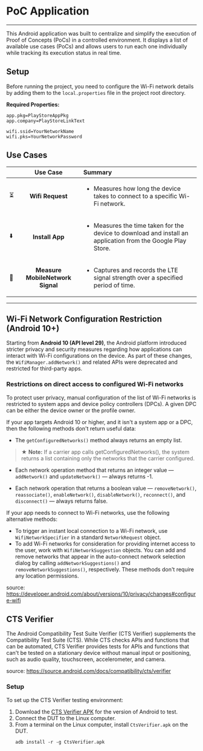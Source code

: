 # PoC Application
---

This Android application was built to centralize and simplify the execution of Proof of Concepts (PoCs) in a controlled environment. It displays a list of available use cases (PoCs) and allows users to run each one individually while tracking its execution status in real time.

## Setup
Before running the project, you need to configure the Wi-Fi network details by adding them to the `local.properties` file in the project root directory.

**Required Properties:**

```
app.pkg=PlayStoreAppPkg
app.company=PlayStoreLinkText

wifi.ssid=YourNetworkName
wifi.pks=YourNetworkPassword
```

## Use Cases
|     |              Use Case               | Summary                                                                                                                                                                                              |
|:----|:-----------------------------------:|:-----------------------------------------------------------------------------------------------------------------------------------------------------------------------------------------------------|
| ⏳   |          **Wifi Request**           | <ul><li>Measures how long the device takes to connect to a specific Wi-Fi network.</li></ul>                                                                                                         |
| ⬇️️ |           **Install App**           | <ul><li>Measures the time taken for the device to download and install an application from the Google Play Store.</li></ul>                                                                          |
| 📶️ | **Measure MobileNetwork Signal** | <ul><li>Captures and records the LTE signal strength over a specified period of time.</li></ul>                                                                                                                                                                                   |

---

## Wi-Fi Network Configuration Restriction (Android 10+)

Starting from **Android 10 (API level 29)**, the Android platform introduced stricter privacy and security measures regarding how applications can interact with Wi-Fi configurations on the device.
As part of these changes, the `WifiManager.addNetwork()` and related APIs were deprecated and restricted for third-party apps.

### Restrictions on direct access to configured Wi-Fi networks

To protect user privacy, manual configuration of the list of Wi-Fi networks is restricted to system apps and device policy controllers (DPCs). A given DPC can be either the device owner or the profile owner.

If your app targets Android 10 or higher, and it isn't a system app or a DPC, then the following methods don't return useful data:

- The `getConfiguredNetworks()` method always returns an empty list.

> ★ **Note:** If a carrier app calls getConfiguredNetworks(), the system returns a list containing only the networks that the carrier configured.

- Each network operation method that returns an integer value — `addNetwork()` and `updateNetwork()` — always returns -1.

- Each network operation that returns a boolean value — `removeNetwork()`, `reassociate()`, `enableNetwork()`, `disableNetwork()`, `reconnect()`, and `disconnect()` — always returns false.

If your app needs to connect to Wi-Fi networks, use the following alternative methods:

- To trigger an instant local connection to a Wi-Fi network, use `WifiNetworkSpecifier` in a standard `NetworkRequest` object.
- To add Wi-Fi networks for consideration for providing internet access to the user, work with `WifiNetworkSuggestion` objects. You can add and remove networks that appear in the auto-connect network selection dialog by calling `addNetworkSuggestions()` and `removeNetworkSuggestions()`, respectively. These methods don't require any location permissions.

source: https://developer.android.com/about/versions/10/privacy/changes#configure-wifi

## CTS Verifier

The Android Compatibility Test Suite Verifier (CTS Verifier) supplements the Compatibility Test Suite (CTS). While CTS checks APIs and functions that can be automated, CTS Verifier provides tests for APIs and functions that can't be tested on a stationary device without manual input or positioning, such as audio quality, touchscreen, accelerometer, and camera.

source: https://source.android.com/docs/compatibility/cts/verifier

### Setup

To set up the CTS Verifier testing environment:

1. Download the [CTS Verifier APK](https://source.android.com/docs/compatibility/cts/downloads) for the version of Android to test.
2. Connect the DUT to the Linux computer.
3. From a terminal on the Linux computer, install `CtsVerifier.apk` on the DUT.
   ```shell
   adb install -r -g CtsVerifier.apk
   ```